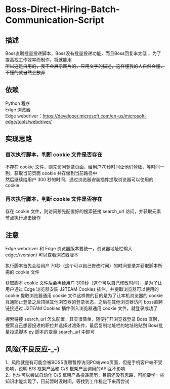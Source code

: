 # Boss-Direct-Hiring-Batch-Communication-Script
## 描述 
Boss直聘批量投递脚本，Boss没有批量投递功能，而且Boss回复率太低 ，为了提高找工作效率而制作，将就能用  
~~所以这是自用的，我不会展示图片的，只用文字的描述，这样懂我的人自然会懂，不懂的就自然会放弃~~  


## 依赖
  Python 程序  
  Edge 浏览器  
  Edge webdriver：https://developer.microsoft.com/en-us/microsoft-edge/tools/webdriver/  

## 实现思路
### 首次执行脚本，判断 cookie 文件是否存在  
  不存在 cookie 文件，则先访问登录页面，给用户70秒时间让他们登陆，等时间一到，获取当前页面 cookie 并存储到当前路径中  
  然后继续给用户 300 秒的时间，通过浏览器安装插件提取浏览器可以使用的cookie  
### 再次执行脚本，判断 cookie 文件是否存在  
  存在 cookie 文件，则访问预先配置好的搜索链接 search_url 访问，并获取元素节点执行点击操作  

## 注意
  Edge webdriver 和 Edge 浏览器版本要统一，浏览器地址栏输入 edge://version/ 可以查看浏览器版本  
  
  执行脚本首先会给用户 70秒（这个可以自己修改时间）的时间登录并获取脚本所需的 cookie 文件   
  
  获取脚本 cookie 文件后会再给用户 300秒（这个可以自己修改时间），是为了让用户通过 Edge 浏览器安装 J2TEAM Cookies 插件，并提取浏览器可以使用的 cookie 提取浏览器通用 cookie 文件这样做的目的是为了让本机浏览器的 cookie 互通防止登录之后顶掉其他浏览器的登录状态，之后在其他浏览器访问 boss直聘 链接通过 J2TEAM Cookies 插件倒入浏览器通用 cookie 文件，就登录成功了  
  
  搜索链接 search_url 怎么配置，其实很简单，随便打开浏览器登录 Boss 直聘，搜索自己想要投递的职位并选择过滤条件，最后复制地址栏的地址粘贴到 Boss批量投递脚本.py 脚本的变量 search_url 中即可  
  
## 风险(不良反应-_-)

  1、风险就是有可能会被BOSS直聘暂停访问PC端web页面，但是手机客户端不受影响，说明 B/S 框架产品和 C/S 框架产品调用的API互不影响  
  2、也许可以尝试自动化 C/S 框架产品投递简历，目前还没有思路，可能要学一些知识才能实现了，目前暂时没时间，等找到工作稳定下来再尝试  
  


